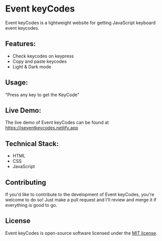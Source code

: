 # Event keyCodes

Event keyCodes is a lightweight website for getting JavaScript keyboard event keycodes.

## Features:
- Check keycodes on keypress
- Copy and paste keycodes
- Light & Dark mode

## Usage:
"Press any key to get the KeyCode"

## Live Demo:
The live demo of Event keyCodes can be found at https://jseventkeycodes.netlify.app

## Technical Stack:
- HTML
- CSS
- JavaScript

## Contributing
If you'd like to contribute to the development of Event keyCodes, you're welcome to do so! Just make a pull request and I'll review and merge it if everything is good to go.

## License
Event keyCodes is open-source software licensed under the [MIT license](LICENSE).
